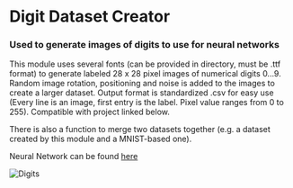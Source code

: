 # Digit Dataset Creator
### Used to generate images of digits to use for neural networks

This module uses several fonts (can be provided in directory, must be .ttf format) to generate labeled 28 x 28 pixel images of numerical digits 0...9. 
Random image rotation, positioning and noise is added to the images to create a larger dataset. Output format is standardized .csv for easy use 
(Every line is an image, first entry is the label. Pixel value ranges from 0 to 255). Compatible with project linked below.

There is also a function to merge two datasets together (e.g. a dataset created by this module and a MNIST-based one).

Neural Network can be found [here](https://github.com/stgloorious/OCR_Mnist_Digits)

![Digits](https://github.com/stgloorious/DigitDatasetCreator/blob/master/docs/digits.png)
